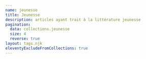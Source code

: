 ```yaml
---
name: jeunesse
title: Jeunesse
description: articles ayant trait à la littérature jeunesse
pagination:
  data: collections.jeunesse
  size: 4
  reverse: true
layout: tags.njk
eleventyExcludeFromCollections: true
---
```

